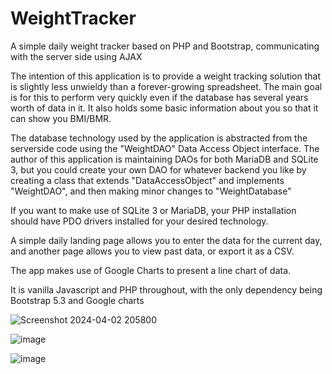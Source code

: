 # WeightTracker
A simple daily weight tracker based on PHP and Bootstrap, communicating with the server side using AJAX

The intention of this application is to provide a weight tracking solution that is slightly less unwieldy than a forever-growing spreadsheet. The main goal is for this to perform very quickly even if the database has several years worth of data in it. It also holds some basic information about you so that it can show you BMI/BMR.

The database technology used by the application is abstracted from the serverside code using the "WeightDAO" Data Access Object interface. The author of this application is maintaining DAOs for both MariaDB and SQLite 3, but you could create your own DAO for whatever backend you like by creating a class that extends "DataAccessObject" and implements "WeightDAO", and then making minor changes to "WeightDatabase"

If you want to make use of SQLite 3 or MariaDB, your PHP installation should have PDO drivers installed for your desired technology.

A simple daily landing page allows you to enter the data for the current day, and another page allows you to view past data, or export it as a CSV.

The app makes use of Google Charts to present a line chart of data.

It is vanilla Javascript and PHP throughout, with the only dependency being Bootstrap 5.3 and Google charts

![Screenshot 2024-04-02 205800](https://github.com/jobbojobson/WeightTracker/assets/59516714/c2bc1522-96be-4c01-89c2-95064268a169)

![image](https://user-images.githubusercontent.com/59516714/233742986-702eff70-8f1a-4d97-b638-4c6efbf3d853.png)

![image](https://user-images.githubusercontent.com/59516714/233743193-884545c2-83d9-42e7-9b11-20230708c9d8.png)
